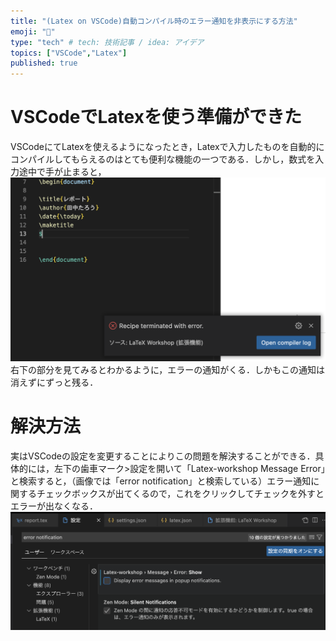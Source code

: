 ```yaml
---
title: "(Latex on VSCode)自動コンパイル時のエラー通知を非表示にする方法"
emoji: "🐡"
type: "tech" # tech: 技術記事 / idea: アイデア
topics: ["VSCode","Latex"]
published: true
---
```

# VSCodeでLatexを使う準備ができた
VSCodeにてLatexを使えるようになったとき，Latexで入力したものを自動的にコンパイルしてもらえるのはとても便利な機能の一つである．しかし，数式を入力途中で手が止まると，
![](/images/screenshot1.png)
右下の部分を見てみるとわかるように，エラーの通知がくる．しかもこの通知は消えずにずっと残る．

# 解決方法
実はVSCodeの設定を変更することによりこの問題を解決することができる．具体的には，左下の歯車マーク>設定を開いて「Latex-workshop Message Error」と検索すると，（画像では「error notification」と検索している）エラー通知に関するチェックボックスが出てくるので，これをクリックしてチェックを外すとエラーが出なくなる．
![](/images/screenshot2.png)